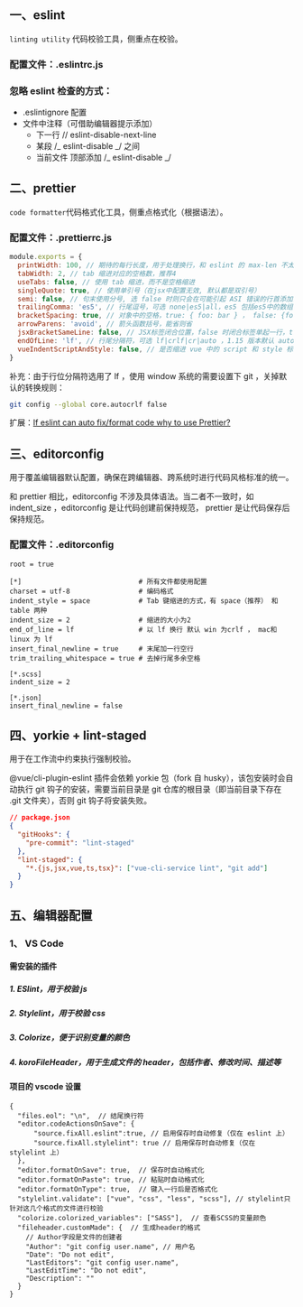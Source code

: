 ## 一、eslint

`linting utility` 代码校验工具，侧重点在校验。

### 配置文件：.eslintrc.js

### 忽略 eslint 检查的方式：

- .eslintignore 配置
- 文件中注释（可借助编辑器提示添加）
  - 下一行 // eslint-disable-next-line
  - 某段 /_ eslint-disable _/ 之间
  - 当前文件 顶部添加 /_ eslint-disable _/

## 二、prettier

`code formatter`代码格式化工具，侧重点格式化（根据语法）。

### 配置文件：.prettierrc.js

```js
module.exports = {
  printWidth: 100, // 期待的每行长度，用于处理换行，和 eslint 的 max-len 不太一样
  tabWidth: 2, // tab 缩进对应的空格数，推荐4
  useTabs: false, // 使用 tab 缩进，而不是空格缩进
  singleQuote: true, // 使用单引号（在jsx中配置无效, 默认都是双引号）
  semi: false, // 句末使用分号, 选 false 时则只会在可能引起 ASI 错误的行首添加分号
  trailingComma: 'es5', // 行尾逗号，可选 none|es5|all，es5 包括es5中的数组、对象，all 包括函数对象等所有可选
  bracketSpacing: true, // 对象中的空格，true: { foo: bar } ， false: {foo: bar}
  arrowParens: 'avoid', // 箭头函数括号，能省则省
  jsxBracketSameLine: false, // JSX标签闭合位置，false 时闭合标签单起一行，true 时跟在属性后面
  endOfLine: 'lf', // 行尾分隔符，可选 lf|crlf|cr|auto ，1.15 版本默认 auto，2.0 版本默认 lf
  vueIndentScriptAndStyle: false, // 是否缩进 vue 中的 script 和 style 标签中的代码，1.19 版本开始支持
}
```

补充：由于行位分隔符选用了 lf ，使用 window 系统的需要设置下 git ，关掉默认的转换规则：

```bash
git config --global core.autocrlf false
```

扩展：[If eslint can auto fix/format code why to use Prettier? ](https://github.com/prettier/prettier-eslint/issues/101)

## 三、editorconfig

用于覆盖编辑器默认配置，确保在跨编辑器、跨系统时进行代码风格标准的统一。

和 prettier 相比，editorconfig 不涉及具体语法。当二者不一致时，如 indent_size ，editorconfig 是让代码创建前保持规范， prettier 是让代码保存后保持规范。

### 配置文件：.editorconfig

```
root = true

[*]                             # 所有文件都使用配置
charset = utf-8                 # 编码格式
indent_style = space            # Tab 键缩进的方式，有 space（推荐） 和 table 两种
indent_size = 2                 # 缩进的大小为2
end_of_line = lf                # 以 lf 换行 默认 win 为crlf ， mac和linux 为 lf
insert_final_newline = true     # 末尾加一行空行
trim_trailing_whitespace = true # 去掉行尾多余空格

[*.scss]
indent_size = 2

[*.json]
insert_final_newline = false
```

## 四、yorkie + lint-staged

用于在工作流中约束执行强制校验。

@vue/cli-plugin-eslint 插件会依赖 yorkie 包（fork 自 husky），该包安装时会自动执行 git 钩子的安装，需要当前目录是 git 仓库的根目录（即当前目录下存在 .git 文件夹），否则 git 钩子将安装失败。

```json
// package.json
{
  "gitHooks": {
    "pre-commit": "lint-staged"
  },
  "lint-staged": {
    "*.{js,jsx,vue,ts,tsx}": ["vue-cli-service lint", "git add"]
  }
}
```

## 五、编辑器配置

### 1、 VS Code

#### 需安装的插件

##### 1. ESlint，用于校验 js

##### 2. Stylelint，用于校验 css

##### 3. Colorize，便于识别变量的颜色

##### 4. koroFileHeader，用于生成文件的 header，包括作者、修改时间、描述等

#### 项目的 vscode 设置

```
{
  "files.eol": "\n",  // 结尾换行符
  "editor.codeActionsOnSave": {
      "source.fixAll.eslint":true, // 启用保存时自动修复（仅在 eslint 上）
      "source.fixAll.stylelint": true // 启用保存时自动修复（仅在 stylelint 上）
  },
  "editor.formatOnSave": true,	// 保存时自动格式化
  "editor.formatOnPaste": true,	// 粘贴时自动格式化
  "editor.formatOnType": true,	// 键入一行后是否格式化
  "stylelint.validate": ["vue", "css", "less", "scss"], // stylelint只针对这几个格式的文件进行校验
  "colorize.colorized_variables": ["SASS"],  // 查看SCSS的变量颜色
  "fileheader.customMade": {  // 生成header的格式
    // Author字段是文件的创建者
    "Author": "git config user.name", // 用户名
    "Date": "Do not edit",
    "LastEditors": "git config user.name",
    "LastEditTime": "Do not edit",
    "Description": ""
  }
}
```
